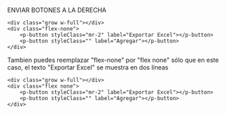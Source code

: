 ENVIAR  BOTONES A LA DERECHA
```
<div class="grow w-full"></div>
<div class="flex-none">
    <p-button styleClass="mr-2" label="Exportar Excel"></p-button>
    <p-button styleClass="" label="Agregar"></p-button>
</div>
```
Tambien puedes reemplazar "flex-none" por "flex none" sólo que en este caso, el texto "Exportar Excel" se muestra en dos líneas
```
<div class="grow w-full"></div>
<div class="flex none">
    <p-button styleClass="mr-2" label="Exportar Excel"></p-button>
    <p-button styleClass="" label="Agregar"></p-button>
</div>
```
